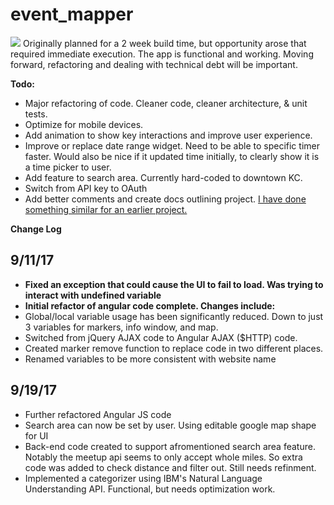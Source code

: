 # event_mapper
![](https://github.com/noah-dev/event_mapper/blob/master/docs/demo.gif)
Originally planned for a 2 week build time, but opportunity arose that required immediate execution. The app is functional and working. Moving forward, refactoring and dealing with technical debt will be important. 

**Todo:**
* Major refactoring of code. Cleaner code, cleaner architecture, & unit tests. 
* Optimize for mobile devices. 
* Add animation to show key interactions and improve user experience.
* Improve or replace date range widget. Need to be able to specific timer faster. Would also be nice if it updated time initially, to clearly show it is a time picker to user.
* Add feature to search area. Currently hard-coded to downtown KC. 
* Switch from API key to OAuth
* Add better comments and create docs outlining project. [I have done something similar for an earlier project.](https://github.com/noah-dev/todo_django/blob/master/README.md)

**Change Log**
## 9/11/17
* **Fixed an exception that could cause the UI to fail to load. Was trying to interact with undefined variable**
* **Initial refactor of angular code complete. Changes include:**
* Global/local variable usage has been significantly reduced. Down to just 3 variables for markers, info window, and map. 
* Switched from jQuery AJAX code to Angular AJAX ($HTTP) code. 
* Created marker remove function to replace code in two different places. 
* Renamed variables to be more consistent with website name
## 9/19/17
* Further refactored Angular JS code
* Search area can now be set by user. Using editable google map shape for UI
* Back-end code created to support afromentioned search area feature. Notably the meetup api seems to only accept whole miles. So extra code was added to check distance and filter out. Still needs refinment. 
* Implemented a categorizer using IBM's Natural Language Understanding API. Functional, but needs optimization work. 
